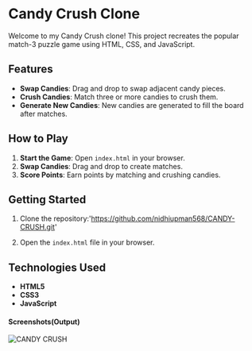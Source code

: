 
# Candy Crush Clone

Welcome to my Candy Crush clone! This project recreates the popular match-3 puzzle game using HTML, CSS, and JavaScript.

## Features

- **Swap Candies**: Drag and drop to swap adjacent candy pieces.
- **Crush Candies**: Match three or more candies to crush them.
- **Generate New Candies**: New candies are generated to fill the board after matches.

## How to Play

1. **Start the Game**: Open `index.html` in your browser.
2. **Swap Candies**: Drag and drop to create matches.
3. **Score Points**: Earn points by matching and crushing candies.

## Getting Started

1. Clone the repository:'https://github.com/nidhiupman568/CANDY-CRUSH.git'
   
2. Open the `index.html` file in your browser.

## Technologies Used

- **HTML5**
- **CSS3**
- **JavaScript**


#### Screenshots(Output)

![CANDY CRUSH](https://github.com/nidhiupman568/CANDY-CRUSH/assets/130860182/1224cb38-4a31-45c4-8b75-cf6c347af57c)

